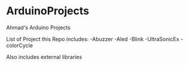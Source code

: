 # ArduinoProjects
Ahmad's Arduino Projects

List of Project this Repo includes:
-Abuzzer
-Aled
-Blink
-UltraSonicEx
-colorCycle

Also includes external libraries
